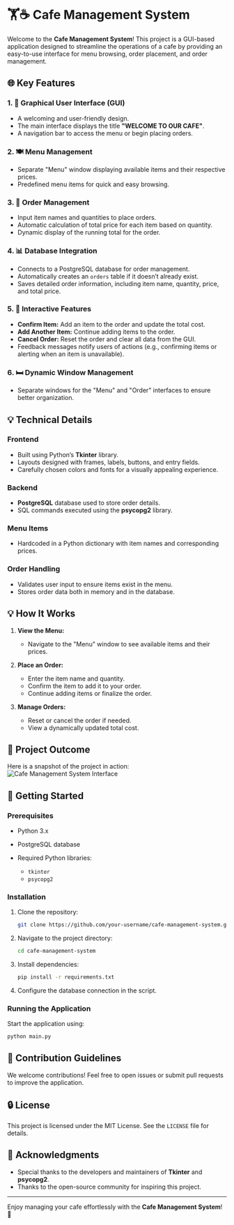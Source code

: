 # 🏋️☕ Cafe Management System

Welcome to the **Cafe Management System**! This project is a GUI-based application designed to streamline the operations of a cafe by providing an easy-to-use interface for menu browsing, order placement, and order management.

## 🌐 Key Features

### 1. **🔧 Graphical User Interface (GUI)**

* A welcoming and user-friendly design.
* The main interface displays the title **"WELCOME TO OUR CAFE"**.
* A navigation bar to access the menu or begin placing orders.

### 2. **🍽️ Menu Management**

* Separate "Menu" window displaying available items and their respective prices.
* Predefined menu items for quick and easy browsing.

### 3. **🚪 Order Management**

* Input item names and quantities to place orders.
* Automatic calculation of total price for each item based on quantity.
* Dynamic display of the running total for the order.

### 4. **📊 Database Integration**

* Connects to a PostgreSQL database for order management.
* Automatically creates an `orders` table if it doesn’t already exist.
* Saves detailed order information, including item name, quantity, price, and total price.

### 5. **🔄 Interactive Features**

* **Confirm Item:** Add an item to the order and update the total cost.
* **Add Another Item:** Continue adding items to the order.
* **Cancel Order:** Reset the order and clear all data from the GUI.
* Feedback messages notify users of actions (e.g., confirming items or alerting when an item is unavailable).

### 6. **🛏️ Dynamic Window Management**

* Separate windows for the "Menu" and "Order" interfaces to ensure better organization.

## 💡 Technical Details

### Frontend

* Built using Python’s **Tkinter** library.
* Layouts designed with frames, labels, buttons, and entry fields.
* Carefully chosen colors and fonts for a visually appealing experience.

### Backend

* **PostgreSQL** database used to store order details.
* SQL commands executed using the **psycopg2** library.

### Menu Items

* Hardcoded in a Python dictionary with item names and corresponding prices.

### Order Handling

* Validates user input to ensure items exist in the menu.
* Stores order data both in memory and in the database.

## 💡 How It Works

1. **View the Menu:**

   * Navigate to the "Menu" window to see available items and their prices.
2. **Place an Order:**

   * Enter the item name and quantity.
   * Confirm the item to add it to your order.
   * Continue adding items or finalize the order.
3. **Manage Orders:**

   * Reset or cancel the order if needed.
   * View a dynamically updated total cost.

## 🎨 Project Outcome

Here is a snapshot of the project in action:
![Cafe Management System Interface](https://github.com/user-attachments/assets/1eef43c3-228c-412b-bf89-4cf3e36b6a74)

## 🚀 Getting Started

### Prerequisites

* Python 3.x
* PostgreSQL database
* Required Python libraries:

  * `tkinter`
  * `psycopg2`

### Installation

1. Clone the repository:

   ```bash
   git clone https://github.com/your-username/cafe-management-system.git
   ```
2. Navigate to the project directory:

   ```bash
   cd cafe-management-system
   ```
3. Install dependencies:

   ```bash
   pip install -r requirements.txt
   ```
4. Configure the database connection in the script.

### Running the Application

Start the application using:

```bash
python main.py
```

## 🌟 Contribution Guidelines

We welcome contributions! Feel free to open issues or submit pull requests to improve the application.

## 🔒 License

This project is licensed under the MIT License. See the `LICENSE` file for details.

## 🎉 Acknowledgments

* Special thanks to the developers and maintainers of **Tkinter** and **psycopg2**.
* Thanks to the open-source community for inspiring this project.

---

Enjoy managing your cafe effortlessly with the **Cafe Management System**! 🍵
